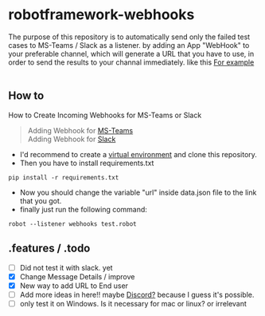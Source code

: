 # robotframework-webhooks

The purpose of this repository is to automatically send only the failed test cases to MS-Teams / Slack as a listener. 
by adding an App "WebHook" to your preferable channel, which will generate a URL that you have to use, in order to send the results to your channal immediately. like this
[For example](https://github.com/Alpha-Centauri-00/robotframework-webhooks/blob/main/ms_teams.png)
<br/>
<br/>
## How to
How to Create Incoming Webhooks for MS-Teams or Slack
<br/>
> Adding Webhook for [MS-Teams](https://learn.microsoft.com/en-us/microsoftteams/platform/webhooks-and-connectors/how-to/add-incoming-webhook?tabs=dotnet)<br/>
> Adding Webhook for [Slack](https://api.slack.com/messaging/webhooks)


- I'd recommend to create a [virtual environment](https://docs.python.org/3/library/venv.html) and clone this repository.
- Then you have to install requirements.txt
```
pip install -r requirements.txt
```
- Now you should change the variable "url" inside data.json file to the link that you got.
- finally just run the following command:<br/>
```
robot --listener webhooks test.robot
```

## .features / .todo
- [ ] Did not test it with slack. yet
- [x] Change Message Details / improve
- [x] New way to add URL to End user
- [ ] Add more ideas in here!! maybe [Discord?](https://www.digitalocean.com/community/tutorials/how-to-use-discord-webhooks-to-get-notifications-for-your-website-status-on-ubuntu-18-04) because I guess it's possible.
- [ ] only test it on Windows. Is it necessary for mac or linux? or irrelevant

<br/>
<br/>
